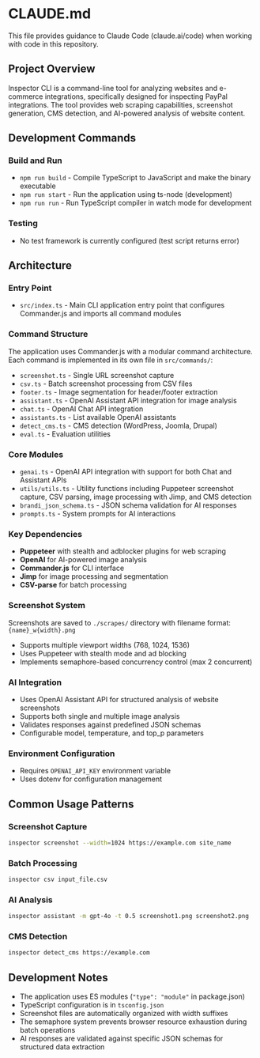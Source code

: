 # CLAUDE.md

This file provides guidance to Claude Code (claude.ai/code) when working with code in this repository.

## Project Overview

Inspector CLI is a command-line tool for analyzing websites and e-commerce integrations, specifically designed for inspecting PayPal integrations. The tool provides web scraping capabilities, screenshot generation, CMS detection, and AI-powered analysis of website content.

## Development Commands

### Build and Run
- `npm run build` - Compile TypeScript to JavaScript and make the binary executable
- `npm run start` - Run the application using ts-node (development)
- `npm run run` - Run TypeScript compiler in watch mode for development

### Testing
- No test framework is currently configured (test script returns error)

## Architecture

### Entry Point
- `src/index.ts` - Main CLI application entry point that configures Commander.js and imports all command modules

### Command Structure
The application uses Commander.js with a modular command architecture. Each command is implemented in its own file in `src/commands/`:

- `screenshot.ts` - Single URL screenshot capture
- `csv.ts` - Batch screenshot processing from CSV files
- `footer.ts` - Image segmentation for header/footer extraction
- `assistant.ts` - OpenAI Assistant API integration for image analysis
- `chat.ts` - OpenAI Chat API integration
- `assistants.ts` - List available OpenAI assistants
- `detect_cms.ts` - CMS detection (WordPress, Joomla, Drupal)
- `eval.ts` - Evaluation utilities

### Core Modules
- `genai.ts` - OpenAI API integration with support for both Chat and Assistant APIs
- `utils/utils.ts` - Utility functions including Puppeteer screenshot capture, CSV parsing, image processing with Jimp, and CMS detection
- `brandi_json_schema.ts` - JSON schema validation for AI responses
- `prompts.ts` - System prompts for AI interactions

### Key Dependencies
- **Puppeteer** with stealth and adblocker plugins for web scraping
- **OpenAI** for AI-powered image analysis
- **Commander.js** for CLI interface
- **Jimp** for image processing and segmentation
- **CSV-parse** for batch processing

### Screenshot System
Screenshots are saved to `./scrapes/` directory with filename format: `{name}_w{width}.png`
- Supports multiple viewport widths (768, 1024, 1536)
- Uses Puppeteer with stealth mode and ad blocking
- Implements semaphore-based concurrency control (max 2 concurrent)

### AI Integration
- Uses OpenAI Assistant API for structured analysis of website screenshots
- Supports both single and multiple image analysis
- Validates responses against predefined JSON schemas
- Configurable model, temperature, and top_p parameters

### Environment Configuration
- Requires `OPENAI_API_KEY` environment variable
- Uses dotenv for configuration management

## Common Usage Patterns

### Screenshot Capture
```bash
inspector screenshot --width=1024 https://example.com site_name
```

### Batch Processing
```bash
inspector csv input_file.csv
```

### AI Analysis
```bash
inspector assistant -m gpt-4o -t 0.5 screenshot1.png screenshot2.png
```

### CMS Detection
```bash
inspector detect_cms https://example.com
```

## Development Notes

- The application uses ES modules (`"type": "module"` in package.json)
- TypeScript configuration is in `tsconfig.json`
- Screenshot files are automatically organized with width suffixes
- The semaphore system prevents browser resource exhaustion during batch operations
- AI responses are validated against specific JSON schemas for structured data extraction